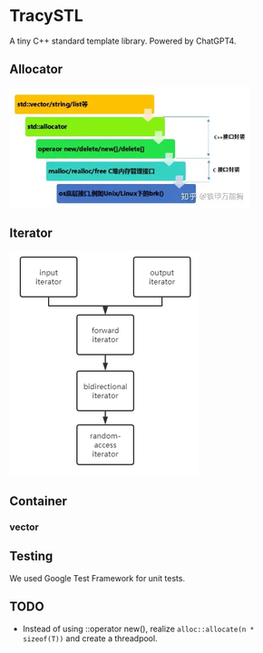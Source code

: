 # TracySTL
A tiny C++ standard template library. Powered by ChatGPT4.



## Allocator

![v2-59ed19947f0f359e9a7e1ec585958676_1440w](assets/v2-59ed19947f0f359e9a7e1ec585958676_1440w.webp)

## Iterator

![20200804102957172](assets/20200804102957172.png)

## Container

### vector

## Testing

We used Google Test Framework for unit tests.



## TODO

* Instead of using ::operator new(), realize `alloc::allocate(n * sizeof(T))` and create a threadpool.
